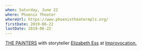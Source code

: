 ```yaml
---
when: Saturday, June 22
where: Phoenix Theater
whereUrl: https://www.phoenixtheatermpls.org/
firstDate: 2019-06-22
lastDate: 2019-06-22
---
```


[THE PAiNTERS][painters] with storyteller [Elizabeth Ess]
at [Improvocation.][improvocation]

[painters]: https://www.facebook.com/ThePaintersImprov
[Elizabeth Ess]: https://www.elizabethess.com
[improvocation]: https://www.facebook.com/events/2296702307209088/

